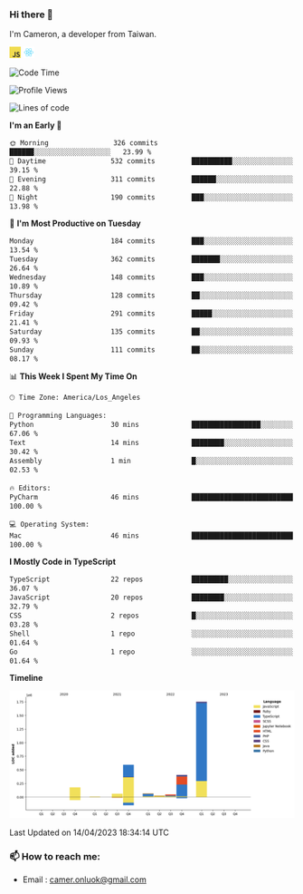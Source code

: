 ### Hi there 👋

I'm Cameron, a developer from Taiwan.


<code><img height="20" src="https://raw.githubusercontent.com/github/explore/80688e429a7d4ef2fca1e82350fe8e3517d3494d/topics/javascript/javascript.png"></code>
<code><img height="20" src="https://raw.githubusercontent.com/github/explore/80688e429a7d4ef2fca1e82350fe8e3517d3494d/topics/react/react.png"></code>



<!--START_SECTION:waka-->
![Code Time](http://img.shields.io/badge/Code%20Time-820%20hrs%2021%20mins-blue)

![Profile Views](http://img.shields.io/badge/Profile%20Views-0-blue)

![Lines of code](https://img.shields.io/badge/From%20Hello%20World%20I%27ve%20Written-3.1%20million%20lines%20of%20code-blue)

**I'm an Early 🐤** 

```text
🌞 Morning                326 commits         ██████░░░░░░░░░░░░░░░░░░░   23.99 % 
🌆 Daytime                532 commits         ██████████░░░░░░░░░░░░░░░   39.15 % 
🌃 Evening                311 commits         ██████░░░░░░░░░░░░░░░░░░░   22.88 % 
🌙 Night                  190 commits         ███░░░░░░░░░░░░░░░░░░░░░░   13.98 % 
```
📅 **I'm Most Productive on Tuesday** 

```text
Monday                   184 commits         ███░░░░░░░░░░░░░░░░░░░░░░   13.54 % 
Tuesday                  362 commits         ███████░░░░░░░░░░░░░░░░░░   26.64 % 
Wednesday                148 commits         ███░░░░░░░░░░░░░░░░░░░░░░   10.89 % 
Thursday                 128 commits         ██░░░░░░░░░░░░░░░░░░░░░░░   09.42 % 
Friday                   291 commits         █████░░░░░░░░░░░░░░░░░░░░   21.41 % 
Saturday                 135 commits         ██░░░░░░░░░░░░░░░░░░░░░░░   09.93 % 
Sunday                   111 commits         ██░░░░░░░░░░░░░░░░░░░░░░░   08.17 % 
```


📊 **This Week I Spent My Time On** 

```text
🕑︎ Time Zone: America/Los_Angeles

💬 Programming Languages: 
Python                   30 mins             █████████████████░░░░░░░░   67.06 % 
Text                     14 mins             ████████░░░░░░░░░░░░░░░░░   30.42 % 
Assembly                 1 min               █░░░░░░░░░░░░░░░░░░░░░░░░   02.53 % 

🔥 Editors: 
PyCharm                  46 mins             █████████████████████████   100.00 % 

💻 Operating System: 
Mac                      46 mins             █████████████████████████   100.00 % 
```

**I Mostly Code in TypeScript** 

```text
TypeScript               22 repos            █████████░░░░░░░░░░░░░░░░   36.07 % 
JavaScript               20 repos            ████████░░░░░░░░░░░░░░░░░   32.79 % 
CSS                      2 repos             █░░░░░░░░░░░░░░░░░░░░░░░░   03.28 % 
Shell                    1 repo              ░░░░░░░░░░░░░░░░░░░░░░░░░   01.64 % 
Go                       1 repo              ░░░░░░░░░░░░░░░░░░░░░░░░░   01.64 % 
```



**Timeline**

![Lines of Code chart](https://raw.githubusercontent.com/camer0nluo/camer0nluo/main/assets/bar_graph.png)


 Last Updated on 14/04/2023 18:34:14 UTC
<!--END_SECTION:waka-->

### 📫 How to reach me:
- Email : camer.onluok@gmail.com
